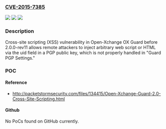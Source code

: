 ### [CVE-2015-7385](https://cve.mitre.org/cgi-bin/cvename.cgi?name=CVE-2015-7385)
![](https://img.shields.io/static/v1?label=Product&message=n%2Fa&color=blue)
![](https://img.shields.io/static/v1?label=Version&message=n%2Fa&color=blue)
![](https://img.shields.io/static/v1?label=Vulnerability&message=n%2Fa&color=brighgreen)

### Description

Cross-site scripting (XSS) vulnerability in Open-Xchange OX Guard before 2.0.0-rev11 allows remote attackers to inject arbitrary web script or HTML via the uid field in a PGP public key, which is not properly handled in "Guard PGP Settings."

### POC

#### Reference
- http://packetstormsecurity.com/files/134415/Open-Xchange-Guard-2.0-Cross-Site-Scripting.html

#### Github
No PoCs found on GitHub currently.

